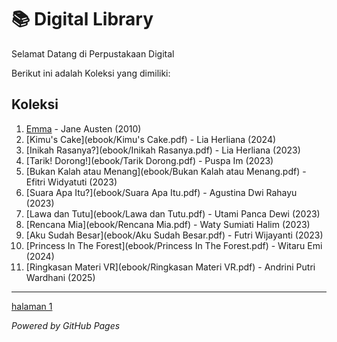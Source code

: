 # 📚 Digital Library

Selamat Datang di Perpustakaan Digital

Berikut ini adalah Koleksi yang dimiliki:

## Koleksi
1. [Emma](ebook/Emma.pdf) - Jane Austen (2010)
2. [Kimu's Cake](ebook/Kimu's Cake.pdf) - Lia Herliana (2024)
3. [Inikah Rasanya?](ebook/Inikah Rasanya.pdf) - Lia Herliana (2023)
4. [Tarik! Dorong!](ebook/Tarik Dorong.pdf) - Puspa Im (2023)
5. [Bukan Kalah atau Menang](ebook/Bukan Kalah atau Menang.pdf) - Efitri Widyatuti (2023)
6. [Suara Apa Itu?](ebook/Suara Apa Itu.pdf) - Agustina Dwi Rahayu (2023)
7. [Lawa dan Tutu](ebook/Lawa dan Tutu.pdf) - Utami Panca Dewi (2023)
8. [Rencana Mia](ebook/Rencana Mia.pdf) - Waty Sumiati Halim (2023)
9. [Aku Sudah Besar](ebook/Aku Sudah Besar.pdf) - Futri Wijayanti (2023)
10. [Princess In The Forest](ebook/Princess In The Forest.pdf) - Witaru Emi (2024)
11. [Ringkasan Materi VR](ebook/Ringkasan Materi VR.pdf) - Andrini Putri Wardhani (2025)

---

[halaman 1](webti/halaman1.html)


*Powered by GitHub Pages*
